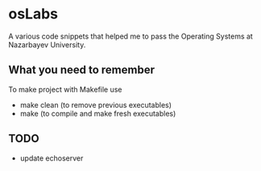 # osLabs
A various code snippets that helped me to pass the Operating Systems at Nazarbayev University.

## What you need to remember
To make project with Makefile use
- make clean (to remove previous executables)
- make (to compile and make fresh executables)

## TODO
- update echoserver

